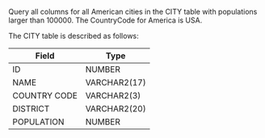 Query all columns for all American cities in the CITY table with populations larger than 100000. The CountryCode for America is USA.

The CITY table is described as follows:


|  Field | Type |
|-------|-----|
| ID  | NUMBER |
| NAME | VARCHAR2(17)   |
| COUNTRY CODE  | VARCHAR2(3)  |
| DISTRICT |  VARCHAR2(20) |
| POPULATION | NUMBER |
